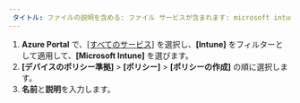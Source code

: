 ```yaml
---
 タイトル: ファイルの説明を含める: ファイル サービスが含まれます: microsoft intune の作成者: MandiOhlinger ms.service:: microsoft intune ms.topic:: ms.date: を含める: 2018 年 04 月 16 日 ms.author:: mandia ms.custom:: ファイル ms.collection を含めます。M365 id デバイス管理
---
```


1. **Azure Portal** で、[[すべてのサービス]](https://portal.azure.com) を選択し、**[Intune]** をフィルターとして適用して、**[Microsoft Intune]** を選びます。
2. **[デバイスのポリシー準拠]** > **[ポリシー]** > **[ポリシーの作成]** の順に選択します。
3. **名前**と**説明**を入力します。
